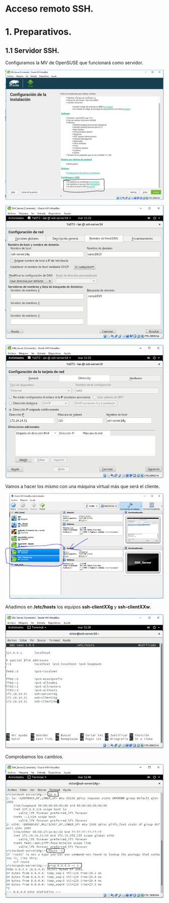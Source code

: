 # Acceso remoto SSH.

# 1. Preparativos.

## 1.1 Servidor SSH.

Configuramos la MV de OpenSUSE que funcionará como servidor.

![](./img/img1.PNG)

![](./img/img2.PNG)

![](./img/img3.PNG)

Vamos a hacer los mismo con una máquina virtual más que será el cliente.

![](./img/imga.PNG)

Añadimos en **/etc/hosts** los equipos **ssh-clientXXg** y **ssh-clientXXw**.

![](./img/img4.PNG)

Comprobamos los cambios.

![](./img/img5.PNG)
